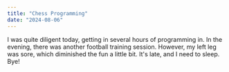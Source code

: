 ```yaml
---
title: "Chess Programming"
date: "2024-08-06"
---
```


I was quite diligent today, getting in several hours of programming in. In the evening, there was another football training session. However, my left leg was sore, which diminished the fun a little bit. It's late, and I need to sleep. Bye!
